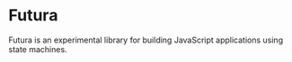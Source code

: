 # Futura

Futura is an experimental library for building JavaScript applications using state machines.
